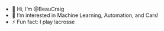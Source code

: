- 👋 Hi, I’m @BeauCraig
- 👀 I’m interested in Machine Learning, Automation, and Cars!
- ⚡ Fun fact: I play lacrosse

